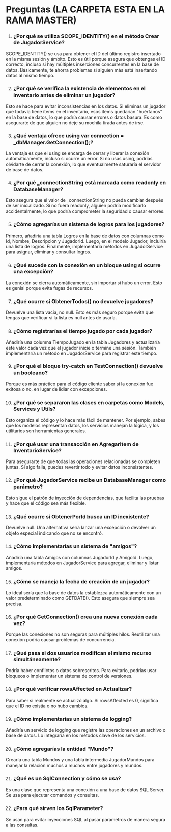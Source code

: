 # **Preguntas**     (LA CARPETA ESTA EN LA RAMA MASTER)


1. ### **¿Por qué se utiliza SCOPE_IDENTITY() en el método Crear de JugadorService?**
SCOPE_IDENTITY() se usa para obtener el ID del último registro insertado en la misma sesión y ámbito. Esto es útil porque asegura que obtengas el ID correcto, incluso si hay múltiples inserciones concurrentes en la base de datos. Básicamente, te ahorra problemas si alguien más está insertando datos al mismo tiempo.

2. ### **¿Por qué se verifica la existencia de elementos en el inventario antes de eliminar un jugador?**
Esto se hace para evitar inconsistencias en los datos. Si eliminas un jugador que todavía tiene ítems en el inventario, esos ítems quedarían "huérfanos" en la base de datos, lo que podría causar errores o datos basura. Es como asegurarte de que alguien no deje su mochila tirada antes de irse.

3. ### **¿Qué ventaja ofrece using var connection = _dbManager.GetConnection();?**
La ventaja es que el using se encarga de cerrar y liberar la conexión automáticamente, incluso si ocurre un error. Si no usas using, podrías olvidarte de cerrar la conexión, lo que eventualmente saturaría el servidor de base de datos.

4. ### **¿Por qué _connectionString está marcada como readonly en DatabaseManager?**
Esto asegura que el valor de _connectionString no pueda cambiar después de ser inicializado. Si no fuera readonly, alguien podría modificarlo accidentalmente, lo que podría comprometer la seguridad o causar errores.

5. ### **¿Cómo agregarías un sistema de logros para los jugadores?**
Primero, añadiría una tabla Logros en la base de datos con columnas como Id, Nombre, Descripcion y JugadorId. Luego, en el modelo Jugador, incluiría una lista de logros. Finalmente, implementaría métodos en JugadorService para asignar, eliminar y consultar logros.

6. ### **¿Qué sucede con la conexión en un bloque using si ocurre una excepción?**
La conexión se cierra automáticamente, sin importar si hubo un error. Esto es genial porque evita fugas de recursos.

7. ### **¿Qué ocurre si ObtenerTodos() no devuelve jugadores?**
Devuelve una lista vacía, no null. Esto es más seguro porque evita que tengas que verificar si la lista es null antes de usarla.

8. ### **¿Cómo registrarías el tiempo jugado por cada jugador?**
Añadiría una columna TiempoJugado en la tabla Jugadores y actualizaría este valor cada vez que el jugador inicie o termine una sesión. También implementaría un método en JugadorService para registrar este tiempo.

9. ### **¿Por qué el bloque try-catch en TestConnection() devuelve un booleano?**
Porque es más práctico para el código cliente saber si la conexión fue exitosa o no, en lugar de lidiar con excepciones.

10. ### **¿Por qué se separaron las clases en carpetas como Models, Services y Utils?**
Esto organiza el código y lo hace más fácil de mantener. Por ejemplo, sabes que los modelos representan datos, los servicios manejan la lógica, y los utilitarios son herramientas generales.

11. ### **¿Por qué usar una transacción en AgregarItem de InventarioService?**
Para asegurarte de que todas las operaciones relacionadas se completen juntas. Si algo falla, puedes revertir todo y evitar datos inconsistentes.

12. ### **¿Por qué JugadorService recibe un DatabaseManager como parámetro?**
Esto sigue el patrón de inyección de dependencias, que facilita las pruebas y hace que el código sea más flexible.

13. ### **¿Qué ocurre si ObtenerPorId busca un ID inexistente?**
Devuelve null. Una alternativa sería lanzar una excepción o devolver un objeto especial indicando que no se encontró.

14. ### **¿Cómo implementarías un sistema de "amigos"?**
Añadiría una tabla Amigos con columnas JugadorId y AmigoId. Luego, implementaría métodos en JugadorService para agregar, eliminar y listar amigos.

15. ### **¿Cómo se maneja la fecha de creación de un jugador?**
Lo ideal sería que la base de datos la establezca automáticamente con un valor predeterminado como GETDATE(). Esto asegura que siempre sea precisa.

16. ### **¿Por qué GetConnection() crea una nueva conexión cada vez?**
Porque las conexiones no son seguras para múltiples hilos. Reutilizar una conexión podría causar problemas de concurrencia.

17. ### **¿Qué pasa si dos usuarios modifican el mismo recurso simultáneamente?**
Podría haber conflictos o datos sobrescritos. Para evitarlo, podrías usar bloqueos o implementar un sistema de control de versiones.

18. ### **¿Por qué verificar rowsAffected en Actualizar?**
Para saber si realmente se actualizó algo. Si rowsAffected es 0, significa que el ID no existía o no hubo cambios.

19. ### **¿Cómo implementarías un sistema de logging?**
Añadiría un servicio de logging que registre las operaciones en un archivo o base de datos. Lo integraría en los métodos clave de los servicios.

20. ### **¿Cómo agregarías la entidad "Mundo"?**
Crearía una tabla Mundos y una tabla intermedia JugadorMundos para manejar la relación muchos a muchos entre jugadores y mundos.

21. ### **¿Qué es un SqlConnection y cómo se usa?**
Es una clase que representa una conexión a una base de datos SQL Server. Se usa para ejecutar comandos y consultas.

22. ### **¿Para qué sirven los SqlParameter?**
Se usan para evitar inyecciones SQL al pasar parámetros de manera segura a las consultas.


